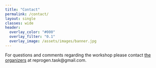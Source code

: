 ```yaml
---
title: "Contact"
permalink: /contact/
layout: single
classes: wide
header:
  overlay_color: "#000"
  overlay_filter: "0.1"
  overlay_image: /assets/images/banner.jpg
---
```


<style>.athere:before {content: '@'; }</style>
<script type="text/javascript">
function init(){
    var x = document.getElementsByClassName('contactaddr');
    for (var i = 0; i < x.length; i++){
        var sp = x[i];
        var mt = sp.innerHTML;
        mt = mt.replace(/<span.*\/span>/, '@');
        sp.innerHTML = '<a href="mailto:' + mt + '">' + mt + '</a>';
    }
}
window.addEventListener("load", init, false);
</script>
For questions and comments regarding the workshop please contact [the organizers](/committees) at <span class="contactaddr">reprogen.task<span class="athere"></span>gmail.com</span>. 

